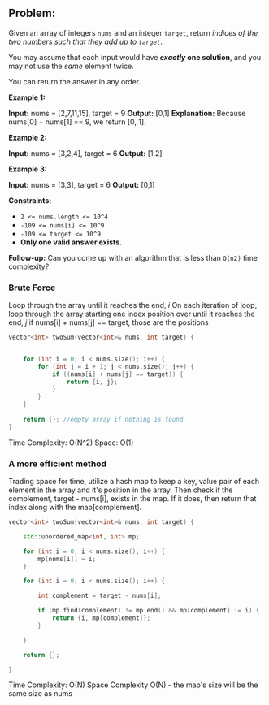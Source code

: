 ## Problem:
Given an array of integers `nums` and an integer `target`, return _indices of the two numbers such that they add up to `target`_.

You may assume that each input would have **_exactly_ one solution**, and you may not use the _same_ element twice.

You can return the answer in any order.

**Example 1:**

**Input:** nums = [2,7,11,15], target = 9
**Output:** [0,1]
**Explanation:** Because nums[0] + nums[1] == 9, we return [0, 1].

**Example 2:**

**Input:** nums = [3,2,4], target = 6
**Output:** [1,2]

**Example 3:**

**Input:** nums = [3,3], target = 6
**Output:** [0,1]

**Constraints:**

- `2 <= nums.length <= 10^4`
- `-109 <= nums[i] <= 10^9`
- `-109 <= target <= 10^9`
- **Only one valid answer exists.**

**Follow-up:** Can you come up with an algorithm that is less than `O(n2)` time complexity?


### Brute Force
Loop through the array until it reaches the end, *i*
On each iteration of loop, loop through the array starting one index position over until it reaches the end, *j*
if nums[i] + nums[j] == target, those are the positions


```C++
vector<int> twoSum(vector<int>& nums, int target) {


	for (int i = 0; i < nums.size(); i++) {
		for (int j = i + 1; j < nums.size(); j++) {
			if ((nums[i] + nums[j] == target)) {
				return {i, j};
			}
		}
	}
	
	return {}; //empty array if nothing is found
}
```

Time Complexity: O(N^2)
Space: O(1)
### A more efficient method

Trading space for time, utilize a hash map to keep a key, value pair of each element in the array and it's position in the array. Then check if the complement, target - nums[i], exists in the map. If it does, then return that index along with the map[complement]. 
```C++
vector<int> twoSum(vector<int>& nums, int target) {

	std::unordered_map<int, int> mp;

	for (int i = 0; i < nums.size(); i++) {
		mp[nums[i]] = i;
	}

	for (int i = 0; i < nums.size(); i++) {

		int complement = target - nums[i];

		if (mp.find(complement) != mp.end() && mp[complement] != i) {
			return {i, mp[complement]};
		}

	}

	return {};

}

```

Time Complexity: O(N)
Space Complexity O(N) - the map's size will be the same size as nums
